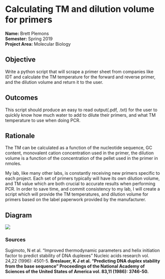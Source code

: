 # Calculating TM and dilution volume for primers

**Name:** Brett Plemons 
<br/>
**Semester:** Spring 2019
<br/>
**Project Area:** Molecular Biology

## Objective
Write a python script that will scrape a primer sheet from companies like IDT
and calculate the TM temperature for the forward and reverse primer, and the dilution volume and return it to the user.

## Outcomes
This script should produce an easy to read output(.pdf, .txt) for the user to quickly know how much water to add to dilute their primers,
and what TM temperature to use when doing PCR.

## Rationale
The TM can be calculated as a function of the nucleotide sequence, GC content, monovalent cation concentration used in the primer, the dilution volume is a function of the
concentration of the pellet used in the primer in nmoles.

My lab, like many other labs, is constantly receiving new primers specific to each project. Each set of primers typically will have its own
dilution volume, and TM value which are both crucial to accurate results when performing PCR. In order to save time, and commit 
consistency to my lab, I will create a script which will provide the TM temperatures, and dilution volume for primers based on the label paperwork
provided by the manufacturer.

## Diagram
<img src="https://github.com/KaynRyu/semesterProject/blob/master/semesterproject.jpg">

### Sources
Sugimoto, N et al. “Improved thermodynamic parameters and helix initiation factor to predict stability of DNA duplexes” Nucleic acids research vol. 24,22 (1996): 4501-5.
<b/>
Breslauer, K J et al. “Predicting DNA duplex stability from the base sequence” Proceedings of the National Academy of Sciences of the United States of America vol. 83,11 (1986): 3746-50.
